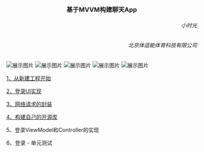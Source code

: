 <h3><center>基于MVVM构建聊天App</center></h3>

<h6 align='right'>小时光</h6>
<h6  align='right'>北京体适能体育科技有限公司</h6> 

![展示图片](https://github.com/dengfeng520/xiaoshiguangBlog/blob/master/RPChat/Images/chat00.PNG?raw=true)
![展示图片](https://github.com/dengfeng520/xiaoshiguangBlog/blob/master/RPChat/Images/chats01.PNG?raw=true)
![展示图片](https://github.com/dengfeng520/xiaoshiguangBlog/blob/master/RPChat/Images/chats02.PNG?raw=true)
![展示图片](https://github.com/dengfeng520/xiaoshiguangBlog/blob/master/RPChat/Images/chat03.PNG?raw=true)
![展示图片](https://github.com/dengfeng520/xiaoshiguangBlog/blob/master/RPChat/Images/chat04.PNG?raw=true)


[1、从新建工程开始](https://github.com/dengfeng520/xiaoshiguangBlog/blob/master/RPChat/%E5%9F%BA%E4%BA%8EMVVM%E6%9E%84%E5%BB%BA%E8%81%8A%E5%A4%A9App(%E4%B8%80)%E4%BB%8E....md)

[2、登录UI实现](https://github.com/dengfeng520/xiaoshiguangBlog/blob/master/RPChat/%E7%99%BB%E5%BD%95%E7%95%8C%E9%9D%A2UI%E5%AE%9E%E7%8E%B0.md)

[3、网络请求的封装](https://github.com/dengfeng520/xiaoshiguangBlog/blob/master/RPChat/%E7%BD%91%E7%BB%9C%E8%AF%B7%E6%B1%82%E5%B0%81%E8%A3%85.md)

[4、构建自己的开源库](https://github.com/dengfeng520/xiaoshiguangBlog/blob/master/RPChat/%E6%9E%84%E5%BB%BA%E4%B8%80%E4%B8%AA%E5%BC%80%E6%BA%90%E5%BA%93.md)

5、登录ViewModel和Controller的实现

6、登录 - 单元测试


